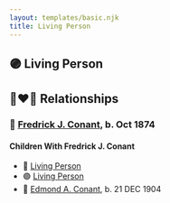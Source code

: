 ```yaml
---
layout: templates/basic.njk
title: Living Person
---
```

## 🟣 Living Person

## 👩‍❤️‍👨 Relationships

### 🔵 [Fredrick J. Conant](/people/8/80092500), b. Oct 1874

#### Children With Fredrick J. Conant
* 🔵 [Living Person](/people/9/99028500)
* 🟣 [Living Person](/people/8/81597840)
* 🔵 [Edmond A. Conant](/people/5/5523762), b. 21 DEC 1904